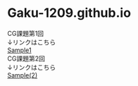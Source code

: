 # Gaku-1209.github.io
CG課題第1回  
↓リンクはこちら  
[Sample1](Sample1.html)  
CG課題第2回  
↓リンクはこちら  
[Sample(2)](Kadai.Part2.html)